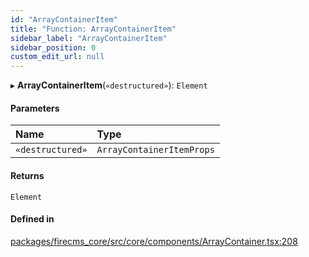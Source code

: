 ```yaml
---
id: "ArrayContainerItem"
title: "Function: ArrayContainerItem"
sidebar_label: "ArrayContainerItem"
sidebar_position: 0
custom_edit_url: null
---
```


▸ **ArrayContainerItem**(`«destructured»`): `Element`

#### Parameters

| Name | Type |
| :------ | :------ |
| `«destructured»` | `ArrayContainerItemProps` |

#### Returns

`Element`

#### Defined in

[packages/firecms_core/src/core/components/ArrayContainer.tsx:208](https://github.com/FireCMSco/firecms/blob/d45f3739/packages/firecms_core/src/core/components/ArrayContainer.tsx#L208)
